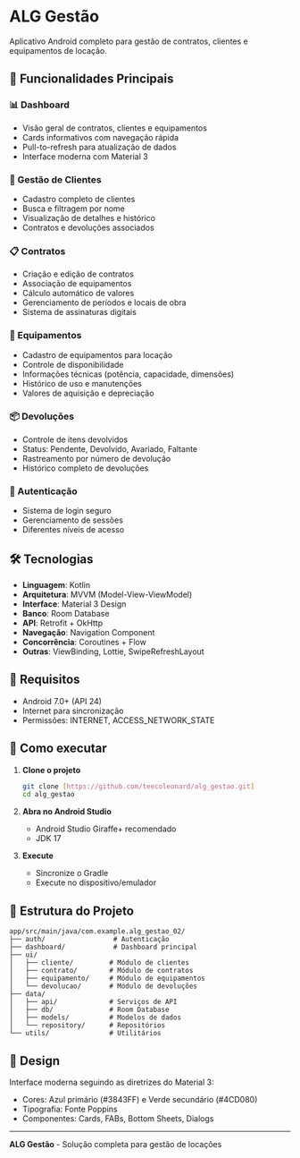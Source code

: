 ﻿# ALG Gestão

Aplicativo Android completo para gestão de contratos, clientes e equipamentos de locação.

## 🚀 Funcionalidades Principais

### 📊 Dashboard
- Visão geral de contratos, clientes e equipamentos
- Cards informativos com navegação rápida
- Pull-to-refresh para atualização de dados
- Interface moderna com Material 3

### 👥 Gestão de Clientes  
- Cadastro completo de clientes
- Busca e filtragem por nome
- Visualização de detalhes e histórico
- Contratos e devoluções associados

### 📋 Contratos
- Criação e edição de contratos
- Associação de equipamentos
- Cálculo automático de valores
- Gerenciamento de períodos e locais de obra
- Sistema de assinaturas digitais

### 🔧 Equipamentos
- Cadastro de equipamentos para locação
- Controle de disponibilidade
- Informações técnicas (potência, capacidade, dimensões)
- Histórico de uso e manutenções
- Valores de aquisição e depreciação

### 📦 Devoluções
- Controle de itens devolvidos
- Status: Pendente, Devolvido, Avariado, Faltante
- Rastreamento por número de devolução
- Histórico completo de devoluções

### 🔐 Autenticação
- Sistema de login seguro
- Gerenciamento de sessões
- Diferentes níveis de acesso

## 🛠️ Tecnologias

- **Linguagem**: Kotlin
- **Arquitetura**: MVVM (Model-View-ViewModel)
- **Interface**: Material 3 Design
- **Banco**: Room Database
- **API**: Retrofit + OkHttp
- **Navegação**: Navigation Component
- **Concorrência**: Coroutines + Flow
- **Outras**: ViewBinding, Lottie, SwipeRefreshLayout

## 📱 Requisitos

- Android 7.0+ (API 24)
- Internet para sincronização
- Permissões: INTERNET, ACCESS_NETWORK_STATE

## 🚀 Como executar

1. **Clone o projeto**
   ```bash
   git clone [https://github.com/teecoleonard/alg_gestao.git]
   cd alg_gestao
   ```

2. **Abra no Android Studio**
   - Android Studio Giraffe+ recomendado
   - JDK 17

3. **Execute**
   - Sincronize o Gradle
   - Execute no dispositivo/emulador

## 📁 Estrutura do Projeto

```
app/src/main/java/com.example.alg_gestao_02/
├── auth/                 # Autenticação
├── dashboard/            # Dashboard principal  
├── ui/
│   ├── cliente/         # Módulo de clientes
│   ├── contrato/        # Módulo de contratos
│   ├── equipamento/     # Módulo de equipamentos
│   └── devolucao/       # Módulo de devoluções
├── data/
│   ├── api/             # Serviços de API
│   ├── db/              # Room Database
│   ├── models/          # Modelos de dados
│   └── repository/      # Repositórios
└── utils/               # Utilitários
```

## 🎨 Design

Interface moderna seguindo as diretrizes do Material 3:
- Cores: Azul primário (#3843FF) e Verde secundário (#4CD080)
- Tipografia: Fonte Poppins
- Componentes: Cards, FABs, Bottom Sheets, Dialogs

---

**ALG Gestão** - Solução completa para gestão de locações
